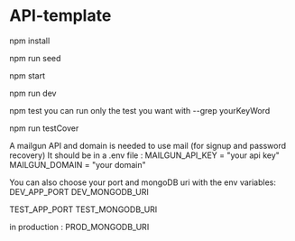# API-template

npm install <!-- install packages -->

npm run seed <!-- seed -->

npm start <!-- start production server -->

npm run dev <!-- start dev server (with nodemon)-->

npm test <!-- run tests -->
you can run only the test you want with --grep yourKeyWord

npm run testCover <!-- run test with cover -->

A mailgun API and domain is needed to use mail (for signup and password recovery)
It should be in a .env file :
MAILGUN_API_KEY = "your api key"
MAILGUN_DOMAIN = "your domain"

You can also choose your port and mongoDB uri with the env variables:
DEV_APP_PORT
DEV_MONGODB_URI

TEST_APP_PORT
TEST_MONGODB_URI

in production :
PROD_MONGODB_URI
